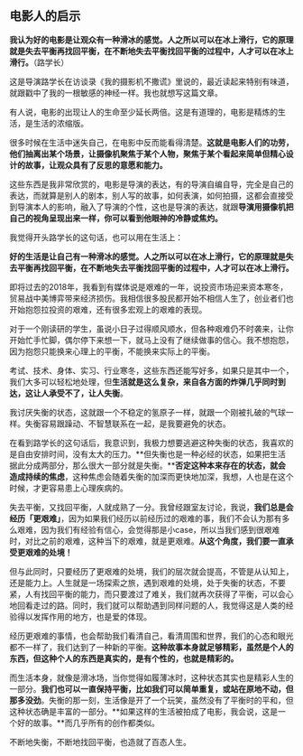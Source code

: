 ## 电影人的启示

**我认为好的电影是让观众有一种滑冰的感觉。人之所以可以在冰上滑行，它的原理就是失去平衡再找回平衡，在不断地失去平衡找回平衡的过程中，人才可以在冰上滑行。**（路学长）

这是导演路学长在访谈录《我的摄影机不撒谎》里说的，最近读起来特别有味道，就跟戳中了我的一根敏感的神经一样。我也就想写这篇文章。

有人说，电影的出现让人的生命至少延长两倍。这是有道理的，电影是精炼的生活，是生活的浓缩版。

很多时候在生活中迷失自己，在电影中反而能看得清楚。**这就是电影人们的功劳，他们抽离出某个场景，让摄像机聚焦于某个人物，聚焦于某个看起来简单但精心设计的故事，让观众具有了反思的意愿和能力。**

这些东西是我非常欣赏的，电影是导演的表达，有的导演自编自导，完全是自己的表达，而就算是别人的剧本，别人写的故事，如何表演，如何拍摄，这都会直接受到导演本人的影响，融入了导演的个性，这也是导演的表达，就跟**导演用摄像机把自己的视角呈现出来一样，你可以看到他眼神的冷静或焦灼。**

我觉得开头路学长的这句话，也可以用在生活上：

**好的生活是让自己有一种滑冰的感觉。人之所以可以在冰上滑行，它的原理就是失去平衡再找回平衡，在不断地失去平衡找回平衡的过程中，人才可以在冰上滑行。**

即将过去的2018年，我看到有媒体说是艰难的一年，说投资市场迎来资本寒冬，贸易战中美博弈带来经济损伤。我相信很多股民都开始不相信人生了，创业者们也开始抱怨拉投资的艰难，还有很多宏观上的艰难的表现。

对于一个刚读研的学生，虽说小日子过得顺风顺水，但各种艰难仍不时袭来，让你开始忙手忙脚，偶尔停下来想一下，就马上没有了继续做事的信心。我不想抱怨，因为抱怨只能换来心理上的平衡，不能换来实际上的平衡。

考试、技术、身体、实习、行业寒冬，这些东西还能写好多，如果只是其中一个，我们大多可以轻松地处理，但**生活就是这么复杂，来自各方面的炸弹几乎同时到达，这让人承受不了，让人失衡**。

我讨厌失衡的状态，这就跟一个不稳定的氢原子一样，就跟一个刚被扎破的气球一样。失衡容易跟躁动、不智慧联系在一起，是我要避免的状态。

在看到路学长的这句话后，我意识到，我极力想要逃避这种失衡的状态，我喜欢的是自由安排时间，没有太大的压力。**但失衡也是一种必经的状态，如果把生活据此分成两部分，那么很大一部分就是失衡。****否定这种本来存在的状态，就会造成持续的焦虑**，这种焦虑会随着失衡的加深而更快地加深，我想，人也是在这个时候，才更容易患上心理疾病的。

失去平衡，又找回平衡，人就成熟了一分。我曾经跟室友讨论，我说，**我们总是会经历「更艰难」**，因为如果我们经历以前经历过的艰难的事，我们不会认为那有多么艰难，因为我们有经验有信心，会觉得那是小case，所以当我们感到很艰难时，对比之前的艰难，这种当下的艰难，就是更艰难。**从这个角度，我们要一直承受更艰难的处境！**

但与此同时，只要经历了更艰难的处境，我们的层次就会提高，不管是从认知上，还是能力上。人生就是一场探索之旅，遇到艰难的处境，处于失衡的状态，不要紧，人有找回平衡的能力，而只要渡过了难关，我们就再次获得了平衡，可以会心地回看走过的路。同时，我们就可以帮助遇到同样问题的人，我觉得这是人类的经验得以发挥作用的地方，也是爱的体现。

经历更艰难的事情，也会帮助我们看清自己，看清周围和世界，我们的心态和眼光都不一样了，我们达到了一种新的平衡。**这种故事本身就足够精彩，虽然是个人的东西，但这种个人的东西是真实的，是有个性的，也就是精彩的。**

而生活本身，就像是滑冰场，当你觉得如履薄冰时，这种状态其实也是精彩人生的一部分。**我们也可以一直保持平衡，比如我们可以简单重复，或站在原地不动，但那多没劲**。失衡的那一刻，生活像是开了一个玩笑，虽然没有了平衡时的平和，但这种状态确是丰富的一部分。**如果这样的生活被拍成了电影，我会说，这是一个好的故事。**而几乎所有的创作都类似。

不断地失衡，不断地找回平衡，也造就了百态人生。